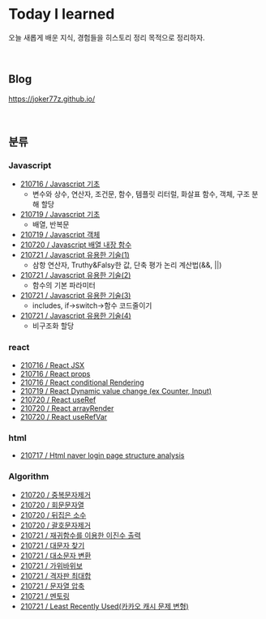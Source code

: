 # Today I learned
오늘 새롭게 배운 지식, 경험들을 히스토리 정리 목적으로 정리하자.

<br>

## Blog
https://joker77z.github.io/

<br>

## 분류
### Javascript
- [210716 / Javascript 기초](https://github.com/joker77z/TIL/blob/main/javascript/210716-javascript-basic1.md)
  - 변수와 상수, 연산자, 조건문, 함수, 템플릿 리터럴, 화살표 함수, 객체, 구조 분해 할당
- [210719 / Javascript 기초](https://github.com/joker77z/TIL/blob/main/javascript/210718-javascript-basic2.md)
  - 배열, 반복문
- [210719 / Javascript 객체](https://github.com/joker77z/TIL/blob/main/javascript/210718-javascript-object.md)
- [210720 / Javascript 배열 내장 함수](https://github.com/joker77z/TIL/blob/main/javascript/210720-javascript-arrayfunc.md)
- [210721 / Javascript 유용한 기술(1)](https://github.com/joker77z/TIL/blob/main/javascript/210721-1-javascript-3op%26%26ll.md)
  - 삼항 연산자, Truthy&Falsy한 값, 단축 평가 논리 계산법(&&, ||)
- [210721 / Javascript 유용한 기술(2)](https://github.com/joker77z/TIL/blob/main/javascript/210721-2-javascript-basicfunc.md)
  - 함수의 기본 파라미터
- [210721 / Javascript 유용한 기술(3)](https://github.com/joker77z/TIL/blob/main/javascript/210721-3-javascript-usefulif.md)
  - includes, if->switch->함수 코드줄이기
- [210721 / Javascript 유용한 기술(4)](https://github.com/joker77z/TIL/blob/main/javascript/210721-4-javascript-destructruing.md)
  - 비구조화 할당

### react
- [210716 / React JSX](https://github.com/joker77z/TIL/blob/main/react/210716-react-jsx.md)
- [210716 / React props](https://github.com/joker77z/TIL/blob/main/react/210716-react-props.md)
- [210716 / React conditional Rendering](https://github.com/joker77z/TIL/blob/main/react/210716-react-conditionalRendering.md)
- [210719 / React Dynamic value change (ex Counter, Input)](https://github.com/joker77z/TIL/blob/main/react/210719-react-dynamicValue.md)
- [210720 / React useRef](https://github.com/joker77z/TIL/blob/main/react/210720-1-react-useRef.md)
- [210720 / React arrayRender](https://github.com/joker77z/TIL/blob/main/react/210720-2-react-arrayRender.md)
- [210720 / React useRefVar](https://github.com/joker77z/TIL/blob/main/react/210720-3-react-useRefVar.md)

### html
- [210717 / Html naver login page structure analysis](https://github.com/joker77z/TIL/blob/main/html/210717-html-naver-structure.md)

### Algorithm
- [210720 / 중복문자제거](https://github.com/joker77z/TIL/blob/main/algorithm/javascript/basic/1.%20%EC%A4%91%EB%B3%B5%EB%AC%B8%EC%9E%90%EC%A0%9C%EA%B1%B0.js)
- [210720 / 회문문자열](https://github.com/joker77z/TIL/blob/main/algorithm/javascript/basic/2.%20%ED%9D%AC%EB%AC%B8%20%EB%AC%B8%EC%9E%90%EC%97%B4.js)
- [210720 / 뒤집은 소수](https://github.com/joker77z/TIL/blob/main/algorithm/javascript/basic/3.%20%EB%92%A4%EC%A7%91%EC%9D%80%20%EC%86%8C%EC%88%98.js)
- [210720 / 괄호문자제거](https://github.com/joker77z/TIL/blob/main/algorithm/javascript/basic/4.%20%EA%B4%84%ED%98%B8%EB%AC%B8%EC%9E%90%EC%A0%9C%EA%B1%B0.js)
- [210721 / 재귀함수를 이용한 이진수 출력](https://github.com/joker77z/TIL/blob/main/algorithm/javascript/basic/01-05.js)
- [210721 / 대문자 찾기](https://github.com/joker77z/TIL/blob/main/algorithm/javascript/basic/02-01.js)
- [210721 / 대소문자 변환](https://github.com/joker77z/TIL/blob/main/algorithm/javascript/basic/02-02.js)
- [210721 / 가위바위보](https://github.com/joker77z/TIL/blob/main/algorithm/javascript/basic/02-03.js)
- [210721 / 격자판 최대합](https://github.com/joker77z/TIL/blob/main/algorithm/javascript/basic/02-04.js)
- [210721 / 문자열 압축](https://github.com/joker77z/TIL/blob/main/algorithm/javascript/basic/02-05.js)
- [210721 / 멘토링](https://github.com/joker77z/TIL/blob/main/algorithm/javascript/basic/02-06.js)
- [210721 / Least Recently Used(카카오 캐시 문제 변형)](https://github.com/joker77z/TIL/blob/main/algorithm/javascript/basic/02-06.js)
